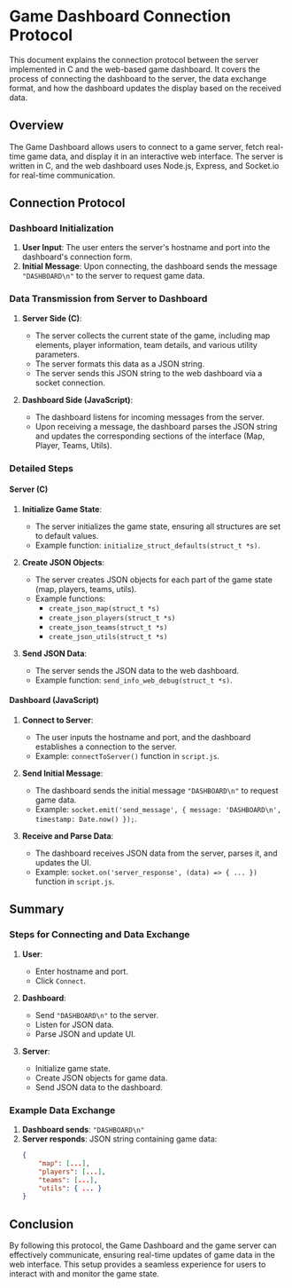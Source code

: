 # Game Dashboard Connection Protocol

This document explains the connection protocol between the server implemented in C and the web-based game dashboard. It covers the process of connecting the dashboard to the server, the data exchange format, and how the dashboard updates the display based on the received data.

## Overview

The Game Dashboard allows users to connect to a game server, fetch real-time game data, and display it in an interactive web interface. The server is written in C, and the web dashboard uses Node.js, Express, and Socket.io for real-time communication.

## Connection Protocol

### Dashboard Initialization

1. **User Input**: The user enters the server's hostname and port into the dashboard's connection form.
2. **Initial Message**: Upon connecting, the dashboard sends the message `"DASHBOARD\n"` to the server to request game data.

### Data Transmission from Server to Dashboard

1. **Server Side (C)**:
   - The server collects the current state of the game, including map elements, player information, team details, and various utility parameters.
   - The server formats this data as a JSON string.
   - The server sends this JSON string to the web dashboard via a socket connection.

2. **Dashboard Side (JavaScript)**:
   - The dashboard listens for incoming messages from the server.
   - Upon receiving a message, the dashboard parses the JSON string and updates the corresponding sections of the interface (Map, Player, Teams, Utils).

### Detailed Steps

#### Server (C)

1. **Initialize Game State**:
   - The server initializes the game state, ensuring all structures are set to default values.
   - Example function: `initialize_struct_defaults(struct_t *s)`.

2. **Create JSON Objects**:
   - The server creates JSON objects for each part of the game state (map, players, teams, utils).
   - Example functions:
     - `create_json_map(struct_t *s)`
     - `create_json_players(struct_t *s)`
     - `create_json_teams(struct_t *s)`
     - `create_json_utils(struct_t *s)`

3. **Send JSON Data**:
   - The server sends the JSON data to the web dashboard.
   - Example function: `send_info_web_debug(struct_t *s)`.

#### Dashboard (JavaScript)

1. **Connect to Server**:
   - The user inputs the hostname and port, and the dashboard establishes a connection to the server.
   - Example: `connectToServer()` function in `script.js`.

2. **Send Initial Message**:
   - The dashboard sends the initial message `"DASHBOARD\n"` to request game data.
   - Example: `socket.emit('send_message', { message: 'DASHBOARD\n', timestamp: Date.now() });`.

3. **Receive and Parse Data**:
   - The dashboard receives JSON data from the server, parses it, and updates the UI.
   - Example: `socket.on('server_response', (data) => { ... })` function in `script.js`.

## Summary

### Steps for Connecting and Data Exchange

1. **User**:
   - Enter hostname and port.
   - Click `Connect`.

2. **Dashboard**:
   - Send `"DASHBOARD\n"` to the server.
   - Listen for JSON data.
   - Parse JSON and update UI.

3. **Server**:
   - Initialize game state.
   - Create JSON objects for game data.
   - Send JSON data to the dashboard.

### Example Data Exchange

1. **Dashboard sends**: `"DASHBOARD\n"`
2. **Server responds**: JSON string containing game data:
   ```json
   {
       "map": [...],
       "players": [...],
       "teams": [...],
       "utils": { ... }
   }
   ```

## Conclusion

By following this protocol, the Game Dashboard and the game server can effectively communicate, ensuring real-time updates of game data in the web interface. This setup provides a seamless experience for users to interact with and monitor the game state.
